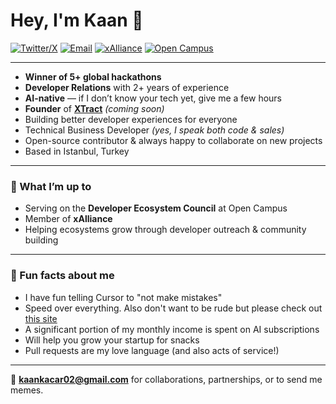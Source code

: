# Hey, I'm Kaan 👋

[![Twitter/X](https://img.shields.io/badge/X-@0xkaankacar-000000?logo=x&logoColor=white)](https://x.com/0xkaankacar)
[![Email](https://img.shields.io/badge/Email-kaankacar02%40gmail.com-red?logo=gmail)](mailto:kaankacar02@gmail.com)
[![xAlliance](https://img.shields.io/badge/Member-xAlliance-4B0082?logo=ethereum)](https://xalliance.io)
[![Open Campus](https://img.shields.io/badge/Developer%20Ecosystem%20Council-Open%20Campus-0055FF?logo=openai)](https://opencampus.xyz)

---

- **Winner of 5+ global hackathons**  
- **Developer Relations** with 2+ years of experience  
- **AI-native** — if I don’t know your tech yet, give me a few hours  
- **Founder** of [**XTract**](#) *(coming soon)*  
- Building better developer experiences for everyone  
- Technical Business Developer *(yes, I speak both code & sales)*  
- Open-source contributor & always happy to collaborate on new projects  
- Based in Istanbul, Turkey  

---

### 💼 What I’m up to
- Serving on the **Developer Ecosystem Council** at Open Campus
- Member of **xAlliance**  
- Helping ecosystems grow through developer outreach & community building  

---

### 🧩 Fun facts about me
- I have fun telling Cursor to "not make mistakes"  
- Speed over everything. Also don't want to be rude but please check out [this site](https://dontasktoask.com/)
- A significant portion of my monthly income is spent on AI subscriptions
- Will help you grow your startup for snacks  
- Pull requests are my love language (and also acts of service!)  

---

💌 **[kaankacar02@gmail.com](mailto:kaankacar02@gmail.com)** for collaborations, partnerships, or to send me memes.  
